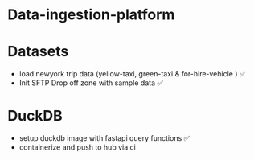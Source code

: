 # Data-ingestion-platform

# Datasets
- load newyork trip data (yellow-taxi, green-taxi & for-hire-vehicle ) ✅
- Init SFTP Drop off zone with sample data ✅

# DuckDB
- setup duckdb image with fastapi query functions ✅
- containerize and push to hub via ci 

